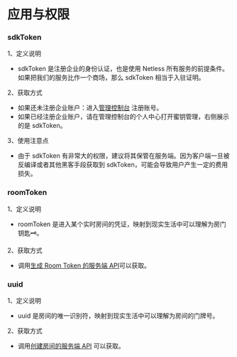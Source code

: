 # 应用与权限

### sdkToken

1、定义说明

* sdkToken 是注册企业的身份认证，也是使用 Netless 所有服务的前提条件。如果把我们的服务比作一个商场，那么 sdkToken 相当于入驻证明。

2、获取方式

* 如果还未注册企业账户：进入[管理控制台](https://console.herewhite.com/) 注册账号。
* 如果已经注册企业账户，请在管理控制台的个人中心打开蜜钥管理，右侧展示的是 sdkToken。

3、使用注意点

* 由于 sdkToken 有非常大的权限，建议将其保管在服务端。因为客户端一旦被反编译或者其他黑客手段获取到 sdkToken，可能会导致用户产生一定的费用损失。

### roomToken

1、定义说明

* roomToken 是进入某个实时房间的凭证，映射到现实生活中可以理解为房门钥匙🗝。

2、获取方式

* 调用[生成 Room Token 的服务端 API](https://developer.netless.link/server/api-reference/generate-token#sheng-cheng-room-token)可以获取。

### uuid

1、定义说明

* uuid 是房间的唯一识别符，映射到现实生活中可以理解为房间的门牌号。

2、获取方式

* 调用[创建房间的服务端 API](https://developer.netless.link/server/api-reference/room#chuang-jian-fang-jian) 可以获取。

